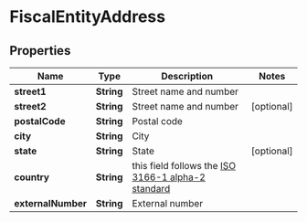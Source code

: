 

# FiscalEntityAddress

## Properties

Name | Type | Description | Notes
------------ | ------------- | ------------- | -------------
**street1** | **String** | Street name and number | 
**street2** | **String** | Street name and number |  [optional]
**postalCode** | **String** | Postal code | 
**city** | **String** | City | 
**state** | **String** | State |  [optional]
**country** | **String** | this field follows the [ISO 3166-1 alpha-2 standard](https://en.wikipedia.org/wiki/ISO_3166-1_alpha-2) | 
**externalNumber** | **String** | External number | 




